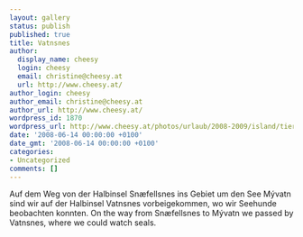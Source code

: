 ```yaml
---
layout: gallery
status: publish
published: true
title: Vatnsnes
author:
  display_name: cheesy
  login: cheesy
  email: christine@cheesy.at
  url: http://www.cheesy.at/
author_login: cheesy
author_email: christine@cheesy.at
author_url: http://www.cheesy.at/
wordpress_id: 1870
wordpress_url: http://www.cheesy.at/photos/urlaub/2008-2009/island/tierwelt-islands/vatnsnes/
date: '2008-06-14 00:00:00 +0100'
date_gmt: '2008-06-14 00:00:00 +0100'
categories:
- Uncategorized
comments: []
---
```

<!--:de-->Auf dem Weg von der Halbinsel Snæfellsnes ins Gebiet um den See Mývatn sind wir auf der Halbinsel Vatnsnes vorbeigekommen, wo wir Seehunde beobachten konnten.
<!--:--><!--:en-->On the way from Snæfellsnes to Mývatn we passed by Vatnsnes, where we could watch seals.
<!--:-->
